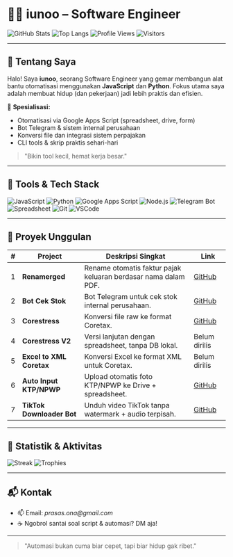 # 👨‍💻 iunoo – Software Engineer

![GitHub Stats](https://github-readme-stats.vercel.app/api?username=iunoo&show_icons=true&theme=tokyonight)
![Top Langs](https://github-readme-stats.vercel.app/api/top-langs/?username=iunoo&layout=compact&theme=tokyonight)
![Profile Views](https://komarev.com/ghpvc/?username=iunoo&color=blueviolet)
![Visitors](https://visitor-badge.laobi.icu/badge?page_id=iunoo)

---

## 👋 Tentang Saya

Halo! Saya **iunoo**, seorang Software Engineer yang gemar membangun alat bantu otomatisasi menggunakan **JavaScript** dan **Python**. Fokus utama saya adalah membuat hidup (dan pekerjaan) jadi lebih praktis dan efisien.

🧠 **Spesialisasi:**
- Otomatisasi via Google Apps Script (spreadsheet, drive, form)
- Bot Telegram & sistem internal perusahaan
- Konversi file dan integrasi sistem perpajakan
- CLI tools & skrip praktis sehari-hari

> "Bikin tool kecil, hemat kerja besar."

---

## 🚀 Tools & Tech Stack

![JavaScript](https://img.shields.io/badge/-JavaScript-F7DF1E?style=for-the-badge&logo=javascript&logoColor=black)
![Python]( https://img.shields.io/badge/-Python-3776AB?style=for-the-badge&logo=python&logoColor=white)
![Google Apps Script]( https://img.shields.io/badge/-Apps%20Script-4285F4?style=for-the-badge&logo=google&logoColor=white)
![Node.js]( https://img.shields.io/badge/-Node.js-339933?style=for-the-badge&logo=nodedotjs&logoColor=white)
![Telegram Bot]( https://img.shields.io/badge/-Telegram%20Bot-0088CC?style=for-the-badge&logo=telegram&logoColor=white)
![Spreadsheet]( https://img.shields.io/badge/-Google%20Sheets-34A853?style=for-the-badge&logo=googlesheets&logoColor=white)
![Git]( https://img.shields.io/badge/-Git-F05032?style=for-the-badge&logo=git&logoColor=white)
![VSCode]( https://img.shields.io/badge/-VS%20Code-007ACC?style=for-the-badge&logo=visualstudiocode&logoColor=white)

---

## 🧪 Proyek Unggulan

| # | Project | Deskripsi Singkat | Link |
|---|---------|-------------------|------|
| 1 | **Renamerged** | Rename otomatis faktur pajak keluaran berdasar nama dalam PDF. | [GitHub](https://github.com/iunoo/renamerged) |
| 2 | **Bot Cek Stok** | Bot Telegram untuk cek stok internal perusahaan. | [GitHub](https://github.com/iunoo/bot-CekStok) |
| 3 | **Corestress** | Konversi file raw ke format Coretax. | [GitHub](https://github.com/iunoo/Corestress) |
| 4 | **Corestress V2** | Versi lanjutan dengan spreadsheet, tanpa DB lokal. | Belum dirilis |
| 5 | **Excel to XML Coretax** | Konversi Excel ke format XML untuk Coretax. | Belum dirilis |
| 6 | **Auto Input KTP/NPWP** | Upload otomatis foto KTP/NPWP ke Drive + spreadsheet. | [GitHub](https://github.com/iunoo/bot-AutoInputKTPNPWP) |
| 7 | **TikTok Downloader Bot** | Unduh video TikTok tanpa watermark + audio terpisah. | [GitHub](https://github.com/iunoo/Tiktok_Downloader) |

---

## 🌟 Statistik & Aktivitas

![Streak](https://github-readme-streak-stats.herokuapp.com/?user=iunoo&theme=tokyonight&hide_border=false)
![Trophies](https://github-profile-trophy.vercel.app/?username=iunoo&theme=tokyonight&row=1&no-frame=true&margin-w=10)

---

## 📬 Kontak

- 📫 Email: _prasas.ona@gmail.com_  
- ☕ Ngobrol santai soal script & automasi? DM aja!

---

> "Automasi bukan cuma biar cepet, tapi biar hidup gak ribet."

